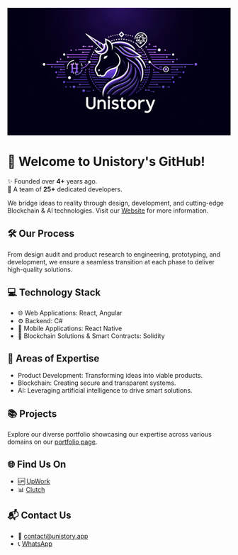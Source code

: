 ![Unistory header Image](https://github.com/Neca-development/.github/blob/main/Header_Image.png)

# 🚀 Welcome to Unistory's GitHub!

✨ Founded over **4+** years ago.  
👥 A team of **25+** dedicated developers.

We bridge ideas to reality through design, development, and cutting-edge Blockchain & AI technologies. Visit our [Website](https://unistory.app/) for more information.

## 🛠️ Our Process

From design audit and product research to engineering, prototyping, and development, we ensure a seamless transition at each phase to deliver high-quality solutions.

## 💻 Technology Stack

- 🌐 Web Applications: React, Angular
- ⚙️ Backend: C#
- 📱 Mobile Applications: React Native
- 🔐 Blockchain Solutions & Smart Contracts: Solidity

## 🎯 Areas of Expertise

- Product Development: Transforming ideas into viable products.
- Blockchain: Creating secure and transparent systems.
- AI: Leveraging artificial intelligence to drive smart solutions.

## 📚 Projects

Explore our diverse portfolio showcasing our expertise across various domains on our [portfolio page](https://unistory.app/#portfolio).

## 🌐 Find Us On

- 🆙 [UpWork](https://www.upwork.com/agencies/unistory/)
- 📊 [Clutch](https://clutch.co/profile/unistory#highlights)

## 📬 Contact Us

- 📧 contact@unistory.app
- 📞 [WhatsApp](https://wa.me/79117417477)
